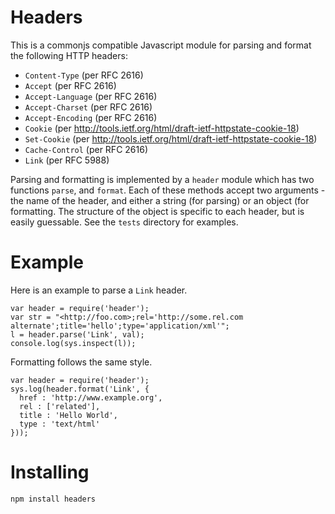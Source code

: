 
# Headers

This is a commonjs compatible Javascript module for parsing and format the following HTTP headers:

* `Content-Type` (per RFC 2616)
* `Accept` (per RFC 2616)
* `Accept-Language` (per RFC 2616)
* `Accept-Charset` (per RFC 2616)
* `Accept-Encoding` (per RFC 2616)
* `Cookie` (per http://tools.ietf.org/html/draft-ietf-httpstate-cookie-18)
* `Set-Cookie` (per http://tools.ietf.org/html/draft-ietf-httpstate-cookie-18)
* `Cache-Control` (per RFC 2616)
* `Link` (per RFC 5988)

Parsing and formatting is implemented by a `header` module which has two functions `parse`, and `format`.
Each of these methods accept two arguments - the name of the header, and either a string (for parsing) or
an object (for formatting. The structure of the object is specific to each header, but is easily
guessable. See the `tests` directory for examples.

# Example

Here is an example to parse a `Link` header.

    var header = require('header');
    var str = "<http://foo.com>;rel='http://some.rel.com alternate';title='hello';type='application/xml'";
    l = header.parse('Link', val);
    console.log(sys.inspect(l));

Formatting follows the same style.

    var header = require('header');
    sys.log(header.format('Link', {
      href : 'http://www.example.org',
      rel : ['related'],
      title : 'Hello World',
      type : 'text/html'
    }));

# Installing

    npm install headers
